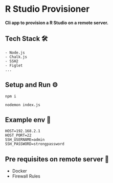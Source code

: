 # R Studio Provisioner

__Cli app to provision a R Studio on a remote server.__

## Tech Stack 🛠️
 ```
 - Node.js
 - Chalk.js
 - SSH2
 - Figlet
 ...
```

## Setup and Run ⚙️

``npm i``

``nodemon index.js``

## Example env 🔑
```
HOST=192.168.2.1
HOST_PORT=22
SSH_USERNAME=admin
SSH_PASSWORD=strongpassword
```

## Pre requisites on remote server 📢
- Docker
- Firewall Rules